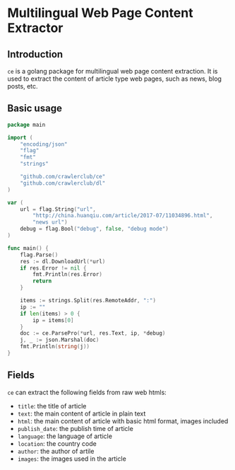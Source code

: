 # Multilingual Web Page Content Extractor

## Introduction
`ce` is a golang package for multilingual web page content extraction. It is used to extract the content of article type web pages, such as news, blog posts, etc.

## Basic usage
```go
package main

import (
	"encoding/json"
	"flag"
	"fmt"
	"strings"

	"github.com/crawlerclub/ce"
	"github.com/crawlerclub/dl"
)

var (
	url = flag.String("url",
		"http://china.huanqiu.com/article/2017-07/11034896.html",
		"news url")
	debug = flag.Bool("debug", false, "debug mode")
)

func main() {
	flag.Parse()
	res := dl.DownloadUrl(*url)
	if res.Error != nil {
		fmt.Println(res.Error)
		return
	}

	items := strings.Split(res.RemoteAddr, ":")
	ip := ""
	if len(items) > 0 {
		ip = items[0]
	}
	doc := ce.ParsePro(*url, res.Text, ip, *debug)
	j, _ := json.Marshal(doc)
	fmt.Println(string(j))
}
```

## Fields

`ce` can extract the following fields from raw web htmls:
* `title`: the title of article
* `text`: the main content of article in plain text
* `html`: the main content of article with basic html format, images included
* `publish_date`: the publish time of article
* `language`: the language of article
* `location`: the country code
* `author`: the author of artile
* `images`: the images used in the article
